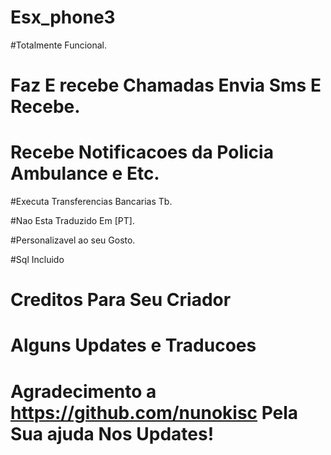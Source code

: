 # Esx_phone3

#Totalmente Funcional.

# Faz E recebe Chamadas Envia Sms E Recebe.

# Recebe Notificacoes da Policia Ambulance e Etc.

#Executa Transferencias Bancarias Tb.

#Nao Esta Traduzido Em [PT]. 

#Personalizavel ao seu Gosto.

#Sql Incluido

# Creditos Para Seu Criador

# Alguns Updates e Traducoes

# Agradecimento a https://github.com/nunokisc Pela Sua ajuda Nos Updates!
